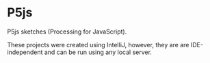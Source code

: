 # P5js
P5js sketches (Processing for JavaScript).

These projects were created using IntelliJ, however, they are are IDE-independent and can be run using any local server.
